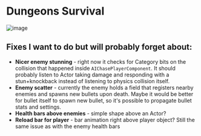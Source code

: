 # Dungeons Survival

![image](https://user-images.githubusercontent.com/9076709/213876773-cdfe19d5-2408-473a-bb7f-fa2528609da3.png)

## Fixes I want to do but will probably forget about:
- **Nicer enemy stunning** - right now it checks for Category bits on the collision that happened inside `AIChasePlayerComponent`. It should probably listen to Actor taking damage and responding with a stun+knockback instead of listening to physics collision itself.
- **Enemy scatter** - currently the enemy holds a field that registers nearby enemies and spawns new bullets upon death. Maybe it would be better for bullet itself to spawn new bullet, so it's possible to propagate bullet stats and settings.
- **Health bars above enemies** - simple shape above an Actor?
- **Reload bar for player**	- bar animation right above player object? Still the same issue as with the enemy health bars

